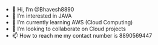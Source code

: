- 👋 Hi, I’m @Bhavesh8890
- 👀 I’m interested in JAVA
- 🌱 I’m currently learning AWS (Cloud Computing)
- 💞️ I’m looking to collaborate on Cloud projects
- 📫 How to reach me my contact number is 8890569447

<!---
Bhavesh8890/Bhavesh8890 is a ✨ special ✨ repository because its `README.md` (this file) appears on your GitHub profile.
You can click the Preview link to take a look at your changes.
--->
